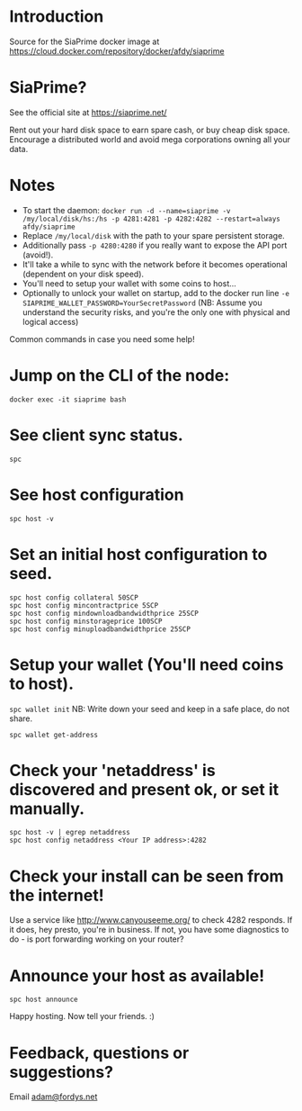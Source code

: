 # Introduction
Source for the SiaPrime docker image at https://cloud.docker.com/repository/docker/afdy/siaprime

# SiaPrime?
See the official site at https://siaprime.net/

Rent out your hard disk space to earn spare cash, or buy cheap disk space. Encourage a distributed world and avoid mega corporations owning all your data.

# Notes
* To start the daemon:
  `docker run -d --name=siaprime -v /my/local/disk/hs:/hs -p 4281:4281 -p 4282:4282 --restart=always afdy/siaprime`
* Replace ```/my/local/disk``` with the path to your spare persistent storage.
* Additionally pass ```-p 4280:4280``` if you really want to expose the API port (avoid!).
* It'll take a while to sync with the network before it becomes operational (dependent on your disk speed).
* You'll need to setup your wallet with some coins to host...
* Optionally to unlock your wallet on startup, add to the docker run line ```-e SIAPRIME_WALLET_PASSWORD=YourSecretPassword``` (NB: Assume you understand the security risks, and you're the only one with physical and logical access)

Common commands in case you need some help!

# Jump on the CLI of the node:
`docker exec -it siaprime bash`

# See client sync status.
`spc`

# See host configuration
`spc host -v`

# Set an initial host configuration to seed.
    spc host config collateral 50SCP
    spc host config mincontractprice 5SCP
    spc host config mindownloadbandwidthprice 25SCP
    spc host config minstorageprice 100SCP
    spc host config minuploadbandwidthprice 25SCP

# Setup your wallet (You'll need coins to host).
`spc wallet init`
NB: Write down your seed and keep in a safe place, do not share. 

`spc wallet get-address`

# Check your 'netaddress' is discovered and present ok, or set it manually.
    spc host -v | egrep netaddress
    spc host config netaddress <Your IP address>:4282

# Check your install can be seen from the internet!
Use a service like http://www.canyouseeme.org/ to check 4282 responds. If it does, hey presto, you're in business. If not, you have some diagnostics to do - is port forwarding working on your router?

# Announce your host as available!
`spc host announce`

Happy hosting. Now tell your friends. :)

# Feedback, questions or suggestions?
Email adam@fordys.net

